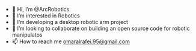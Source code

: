 - 👋 Hi, I’m @ArcRobotics
- 👀 I’m interested in Robotics
- 🌱 I’m developing a desktop robotic arm project
- 💞️ I’m looking to collaborate on building an open source code for robotic manipulatos
- 📫 How to reach me omaralrafei.95@gmail.com
